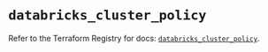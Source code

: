 # `databricks_cluster_policy`

Refer to the Terraform Registry for docs: [`databricks_cluster_policy`](https://registry.terraform.io/providers/databricks/databricks/1.84.0/docs/resources/cluster_policy).
